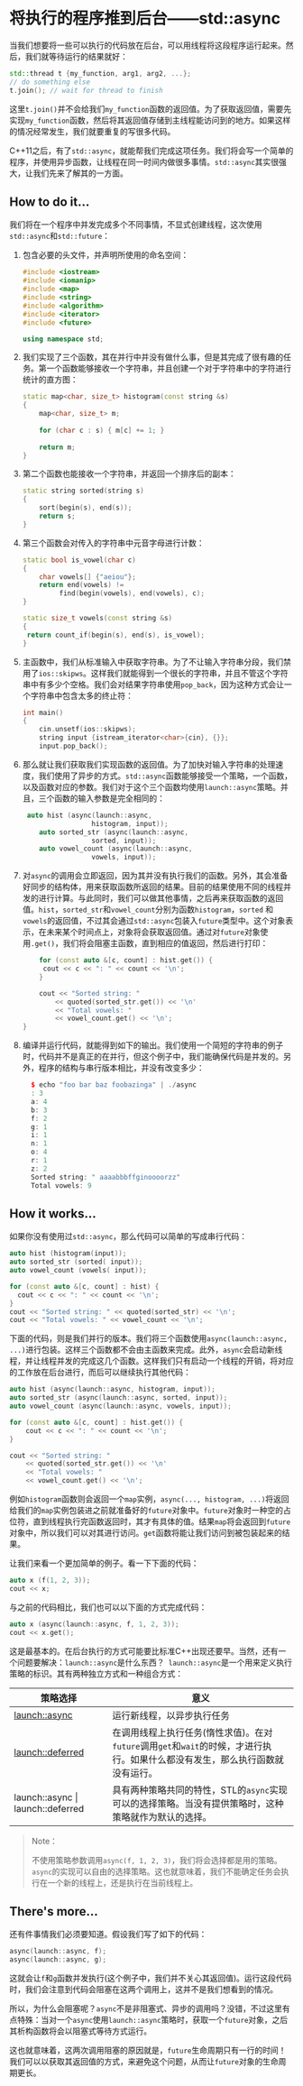 # 将执行的程序推到后台——std::async

当我们想要将一些可以执行的代码放在后台，可以用线程将这段程序运行起来。然后，我们就等待运行的结果就好：

```c++
std::thread t {my_function, arg1, arg2, ...};
// do something else
t.join(); // wait for thread to finish
```

这里`t.join()`并不会给我们`my_function`函数的返回值。为了获取返回值，需要先实现`my_function`函数，然后将其返回值存储到主线程能访问到的地方。如果这样的情况经常发生，我们就要重复的写很多代码。

C++11之后，有了`std::async`，就能帮我们完成这项任务。我们将会写一个简单的程序，并使用异步函数，让线程在同一时间内做很多事情。`std::async`其实很强大，让我们先来了解其的一方面。

## How to do it...

我们将在一个程序中并发完成多个不同事情，不显式创建线程，这次使用`std::async`和`std::future`：

1. 包含必要的头文件，并声明所使用的命名空间：

   ```c++
   #include <iostream>
   #include <iomanip>
   #include <map>
   #include <string>
   #include <algorithm>
   #include <iterator>
   #include <future>
   
   using namespace std;
   ```

2. 我们实现了三个函数，其在并行中并没有做什么事，但是其完成了很有趣的任务。第一个函数能够接收一个字符串，并且创建一个对于字符串中的字符进行统计的直方图：

   ```c++
   static map<char, size_t> histogram(const string &s)
   {
       map<char, size_t> m;
       
       for (char c : s) { m[c] += 1; }
       
       return m;
   }
   ```

3. 第二个函数也能接收一个字符串，并返回一个排序后的副本：

   ```c++
   static string sorted(string s)
   {
       sort(begin(s), end(s));
       return s;
   }
   ```

4. 第三个函数会对传入的字符串中元音字母进行计数：

   ```c++
   static bool is_vowel(char c)
   {
       char vowels[] {"aeiou"};
       return end(vowels) !=
       		find(begin(vowels), end(vowels), c);
   }
   
   static size_t vowels(const string &s)
   {
   	return count_if(begin(s), end(s), is_vowel);
   }
   ```

5. 主函数中，我们从标准输入中获取字符串。为了不让输入字符串分段，我们禁用了`ios::skipws`。这样我们就能得到一个很长的字符串，并且不管这个字符串中有多少个空格。我们会对结果字符串使用`pop_back`，因为这种方式会让一个字符串中包含太多的终止符：

   ```c++
   int main()
   {
       cin.unsetf(ios::skipws);
       string input {istream_iterator<char>{cin}, {}};
       input.pop_back();
   ```

6. 那么就让我们获取我们实现函数的返回值。为了加快对输入字符串的处理速度，我们使用了异步的方式。`std::async`函数能够接受一个策略，一个函数，以及函数对应的参数。我们对于这个三个函数均使用`launch::async`策略。并且，三个函数的输入参数是完全相同的：

   ```c++
   	auto hist (async(launch::async,
       				histogram, input));
       auto sorted_str (async(launch::async,
       				sorted, input));
       auto vowel_count (async(launch::async,
       				vowels, input));
   ```

7. 对`async`的调用会立即返回，因为其并没有执行我们的函数。另外，其会准备好同步的结构体，用来获取函数所返回的结果。目前的结果使用不同的线程并发的进行计算。与此同时，我们可以做其他事情，之后再来获取函数的返回值。`hist`，`sorted_str`和`vowel_count`分别为函数`histogram`，`sorted` 和`vowels`的返回值，不过其会通过`std::async`包装入`future`类型中。这个对象表示，在未来某个时间点上，对象将会获取返回值。通过对`future`对象使用`.get()`，我们将会阻塞主函数，直到相应的值返回，然后进行打印：

   ```c++
       for (const auto &[c, count] : hist.get()) {
       	cout << c << ": " << count << '\n';
       }
   
       cout << "Sorted string: "
           << quoted(sorted_str.get()) << '\n'
           << "Total vowels: "
           << vowel_count.get() << '\n';
   }
   ```

8. 编译并运行代码，就能得到如下的输出。我们使用一个简短的字符串的例子时，代码并不是真正的在并行，但这个例子中，我们能确保代码是并发的。另外，程序的结构与串行版本相比，并没有改变多少：

    ```c++
      $ echo "foo bar baz foobazinga" | ./async
      : 3
      a: 4
      b: 3
      f: 2
      g: 1
      i: 1
      n: 1
      o: 4
      r: 1
      z: 2
      Sorted string: " aaaabbbffginoooorzz"
      Total vowels: 9
    ```

## How it works...

如果你没有使用过`std::async`，那么代码可以简单的写成串行代码：

```c++
auto hist (histogram(input));
auto sorted_str (sorted( input));
auto vowel_count (vowels( input));

for (const auto &[c, count] : hist) {
  cout << c << ": " << count << '\n';
}
cout << "Sorted string: " << quoted(sorted_str) << '\n';
cout << "Total vowels: " << vowel_count << '\n';
```

下面的代码，则是我们并行的版本。我们将三个函数使用`async(launch::async, ...)`进行包装。这样三个函数都不会由主函数来完成。此外，`async`会启动新线程，并让线程并发的完成这几个函数。这样我们只有启动一个线程的开销，将对应的工作放在后台进行，而后可以继续执行其他代码：

```c++
auto hist (async(launch::async, histogram, input));
auto sorted_str (async(launch::async, sorted, input));
auto vowel_count (async(launch::async, vowels, input));

for (const auto &[c, count] : hist.get()) {
	cout << c << ": " << count << '\n';
}

cout << "Sorted string: "
    << quoted(sorted_str.get()) << '\n'
    << "Total vowels: "
    << vowel_count.get() << '\n';
```

例如`histogram`函数则会返回一个`map`实例，`async(..., histogram, ...)`将返回给我们的`map`实例包装进之前就准备好的`future`对象中。`future`对象时一种空的占位符，直到线程执行完函数返回时，其才有具体的值。结果`map`将会返回到`future`对象中，所以我们可以对其进行访问。`get`函数将能让我们访问到被包装起来的结果。

让我们来看一个更加简单的例子。看一下下面的代码：

```c++
auto x (f(1, 2, 3));
cout << x;
```

与之前的代码相比，我们也可以以下面的方式完成代码：

```c++
auto x (async(launch::async, f, 1, 2, 3));
cout << x.get();
```

这是最基本的。在后台执行的方式可能要比标准C++出现还要早。当然，还有一个问题要解决：`launch::async`是什么东西？` launch::async`是一个用来定义执行策略的标识。其有两种独立方式和一种组合方式：

| 策略选择                                                     | 意义                                                         |
| ------------------------------------------------------------ | ------------------------------------------------------------ |
| [launch::async](http://zh.cppreference.com/w/cpp/thread/launch) | 运行新线程，以异步执行任务                                   |
| [launch::deferred](http://zh.cppreference.com/w/cpp/thread/launch) | 在调用线程上执行任务(惰性求值)。在对`future`调用`get`和`wait`的时候，才进行执行。如果什么都没有发生，那么执行函数就没有运行。 |
| launch::async \| launch::deferred                            | 具有两种策略共同的特性，STL的`async`实现可以的选择策略。当没有提供策略时，这种策略就作为默认的选择。 |

> Note：
>
> 不使用策略参数调用`async(f, 1, 2, 3)`，我们将会选择都是用的策略。`async`的实现可以自由的选择策略。这也就意味着，我们不能确定任务会执行在一个新的线程上，还是执行在当前线程上。

## There's more...

还有件事情我们必须要知道。假设我们写了如下的代码：

```c++
async(launch::async, f);
async(launch::async, g);
```

这就会让`f`和`g`函数并发执行(这个例子中，我们并不关心其返回值)。运行这段代码时，我们会注意到代码会阻塞在这两个调用上，这并不是我们想看到的情况。

所以，为什么会阻塞呢？`async`不是非阻塞式、异步的调用吗？没错，不过这里有点特殊：当对一个`async`使用`launch::async`策略时，获取一个`future`对象，之后其析构函数将会以阻塞式等待方式运行。

这也就意味着，这两次调用阻塞的原因就是，`future`生命周期只有一行的时间！我们可以以获取其返回值的方式，来避免这个问题，从而让`future`对象的生命周期更长。